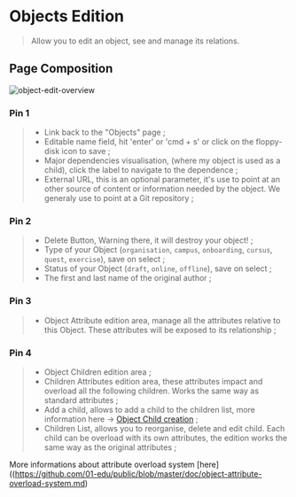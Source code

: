 # Objects Edition

> Allow you to edit an object, see and manage its relations.

## Page Composition

![object-edit-overview](https://user-images.githubusercontent.com/15313830/56667480-ceff8500-66a5-11e9-98c7-792d598f2394.png)

### Pin 1
> - Link back to the "Objects" page ;
> - Editable name field, hit 'enter' or 'cmd + s' or click on the floppy-disk icon to save ;
> - Major dependencies visualisation, (where my object is used as a child), click the label to navigate to the dependence ;
> - External URL, this is an optional parameter, it's use to point at an other source of content or information needed by the object. We generaly use to point at a Git repository ;

### Pin 2
> - Delete Button, Warning there, it will destroy your object! ;
> - Type of your Object (`organisation`, `campus`, `onboarding`, `cursus`, `quest`, `exercise`), save on select ;
> - Status of your Object (`draft`, `online`, `offline`), save on select ;
> - The first and last name of the original author ;

### Pin 3
> - Object Attribute edition area, manage all the attributes relative to this Object. These attributes will be exposed to its relationship ;

### Pin 4
> - Object Children edition area ;
> - Children Attributes edition area, these attributes impact and overload all the following children. Works the same way as standard attributes ;
> - Add a child, allows to add a child to the children list, more information here -> [Object Child creation](https://github.com/01-edu/public/blob/master/doc/object-child-creation.md) ;
> - Children List, allows you to reorganise, delete and edit child. Each child can be overload with its own attributes, the edition works the same way as the original attributes ;

More informations about attribute overload system [here] ((https://github.com/01-edu/public/blob/master/doc/object-attribute-overload-system.md)
